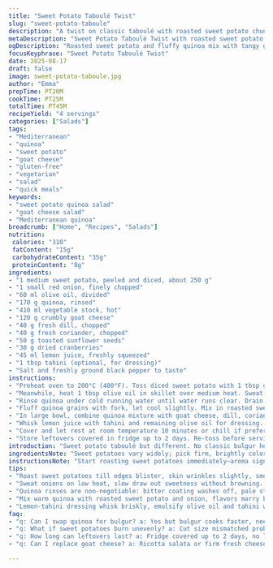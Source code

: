 ```yaml
---
title: "Sweet Potato Taboulé Twist"
slug: "sweet-potato-taboule"
description: "A twist on classic taboulé with roasted sweet potato chunks, quinoa replacing bulgur, and tangy goat cheese instead of feta. Raisins swapped for dried cranberries for a sharper bite. Fresh dill and coriander step in for mint and parsley. Toasted sunflower seeds add nutty crunch. Vibrant flavors and textures layered, balanced with a lemon-tahini dressing. Quick roasting caramelizes sweet potatoes for depth. Quinoa makes it gluten-free and nutty. Fluffy, moist grains, aromatic herbs, creamy cheese, and bursts of tartness mingle. Versatile side or main. Improves if rested before serving."
metaDescription: "Sweet Potato Taboulé Twist with roasted sweet potato chunks, quinoa, goat cheese, fresh herbs, and lemon-tahini dressing. Gluten-free, vibrant, quick to prep."
ogDescription: "Roasted sweet potato and fluffy quinoa mix with tangy goat cheese, dill, coriander, cranberries, and lemon-tahini dressing. Bright, textured Mediterranean fusion."
focusKeyphrase: "Sweet Potato Taboulé Twist"
date: 2025-08-17
draft: false
image: sweet-potato-taboule.jpg
author: "Emma"
prepTime: PT20M
cookTime: PT25M
totalTime: PT45M
recipeYield: "4 servings"
categories: ["Salads"]
tags:
- "Mediterranean"
- "quinoa"
- "sweet potato"
- "goat cheese"
- "gluten-free"
- "vegetarian"
- "salad"
- "quick meals"
keywords:
- "sweet potato quinoa salad"
- "goat cheese salad"
- "Mediterranean quinoa"
breadcrumb: ["Home", "Recipes", "Salads"]
nutrition: 
 calories: "310"
 fatContent: "15g"
 carbohydrateContent: "35g"
 proteinContent: "8g"
ingredients:
- "1 medium sweet potato, peeled and diced, about 250 g"
- "1 small red onion, finely chopped"
- "60 ml olive oil, divided"
- "170 g quinoa, rinsed"
- "410 ml vegetable stock, hot"
- "120 g crumbly goat cheese"
- "40 g fresh dill, chopped"
- "40 g fresh coriander, chopped"
- "50 g toasted sunflower seeds"
- "30 g dried cranberries"
- "45 ml lemon juice, freshly squeezed"
- "1 tbsp tahini (optional, for dressing)"
- "Salt and freshly ground black pepper to taste"
instructions:
- "Preheat oven to 200°C (400°F). Toss diced sweet potato with 1 tbsp olive oil, salt, and pepper. Spread on baking sheet. Roast until tender and caramelized, 20-25 minutes, tossing halfway. Edges should darken slightly, skin wrinkling. Aroma deep and sweet."
- "Meanwhile, heat 1 tbsp olive oil in skillet over medium heat. Sweat chopped onion gently until translucent and soft but not brown, about 5 minutes. Smell sweetness emerging."
- "Rinse quinoa under cold running water until water runs clear. Drain well. Transfer to pot with hot vegetable stock. Bring to gentle boil, reduce heat to low, cover, simmer 12-15 minutes until liquid absorbed. Grain should be fluffy but moist; test texture, no toughness or dryness."
- "Fluff quinoa grains with fork, let cool slightly. Mix in roasted sweet potato and softened onion while warm to help flavors meld."
- "In large bowl, combine quinoa mixture with goat cheese, dill, coriander, sunflower seeds, and cranberries. Crumble goat cheese by hand for rustic texture. Stir gently to distribute evenly without smashing cheese."
- "Whisk lemon juice with tahini and remaining olive oil for dressing. Add salt and pepper. Pour over salad. Fold carefully so everything gets glossy with dressing. Taste for seasoning; adjust lemon for brightness or tahini for richness."
- "Cover and let rest at room temperature 10 minutes or chill if preferred. Resting lets flavors marry. Serve with extra lemon wedges or grilled chicken."
- "Store leftovers covered in fridge up to 2 days. Re-toss before serving if grains settle."
introduction: "Sweet potato taboulé but different. No classic bulgur here; quinoa stands in—a safer gluten-free pick. Roasting chunks of sweet potato until edges caramelize gives texture and deep flavor, far from mushy mush. Goat cheese swaps feta, softer, more tang, blends in with fresh dill and coriander instead of parsley and mint for a fragrant twist. I steered away from usual raisins—too sweet—dried cranberries add sharpness that cuts the richness. Toasted sunflower seeds crackle in each bite. Lemon-tahini dressing binds it all, adds creamy acidity. Quick, vibrant, nourishing. Best if tasted after resting for a bit, flavors settle and pop more. One bowl, many textures, all earthy brightness with hint of citrus zing. Great side or light lunch. I always prep ahead and let it chill for better results."
ingredientsNote: "Sweet potatoes vary widely; pick firm, brightly colored tubers without blemishes. Roasting rather than steaming or boiling brings out sugars and complexity — don’t skip. Quinoa rinsed thoroughly to remove bitterness—key step to avoid off-putting flavor. Vegetable stock optional but adds body; water can do in pinch but flavor flattens somewhat. Goat cheese creamy, tangy, crumbles more softly than feta; if unavailable, use ricotta salata or firm fresh cheese. Fresh dill and coriander replace classic herbs to brighten dish with pungency and citrus notes. Dried cranberries choice over raisins for tart contrast. Sunflower seeds toasted in dry pan till golden, smell nutty, crunch enhances texture. Tahini optional but adds silkiness; skip if disliked. Olive oil divided so some cooks onion, some coats final salad for shine. Salt and pepper adjustments critical to balance acidity. Lemon juice freshly squeezed—bottled lacks freshness. Rest salad before serving to meld flavors well."
instructionsNote: "Start roasting sweet potatoes immediately—aroma signals caramelization is happening, edges blister slightly. Sweating onions low and slow softens bitterness without browning, preserves sweetness. Quinoa cooking is straightforward but watch liquid absorption; never stir during cooking or grains get mushy. Once cooked, fluffing with fork separates grains, keeps lightness—it’s cornerstone of good taboulé texture. Mixing warm quinoa with sweet potato and onions helps meld flavors early. Add herbs and cheese gently to keep texture distinct, don’t overmix or cheese clumps. Lemon-tahini dressing emulsifies with olive oil for bright, creamy finish—whisk briskly. Taste is ultimate guide—adjust lemon and seasoning last. Resting lets not just cool but marry flavors. Overnight chill tones sharper acids and softens bite. If salad looks dry next day, splash water or more lemon oil mix and toss. Avoid draining quinoa too much after cooking; a bit of moisture keeps salad juicy. Serve chilled or room temperature, as you like. Versatile with grilled meat or as hearty salad alone."
tips:
- "Roast sweet potatoes till edges blister, skin wrinkles slightly, smell deep caramel—signal roasting done. Don’t rush tossing halfway, keep even color. Avoid steaming or boiling, misses sugar development. Choose firm tubers with bright color for texture contrast. If uneven size, smaller pieces can burn; watch carefully."
- "Sweat onions on low heat, slow draw out sweetness without browning. Soft translucent, no crust yet. Smell changes gradually, faint sweet scent builds. High heat burns bitterness, ruins softness. Use skillet, medium sized, keep tossing gently while sweating. Patience matters here."
- "Quinoa rinses are non-negotiable: bitter coating washes off, pale streaming water means done. Use cold running water, swirl with hand or sieve under tap till clear. Cook covered, no stirring after water boils or grains break down, mushy risk. Test grain texture—fluffy but moist, never dry, never sticky."
- "Mix warm quinoa with roasted sweet potato and onion, flavors marry better. Warm grains absorb moisture gently, herbs release aroma. Add goat cheese crumbled by hand to avoid uniform gooeyness. Gentle folding keeps cheese texture distinct, don’t break chunks apart. Sunflower seeds toasted dry pan till golden, smell nutty, crunch adds contrast."
- "Lemon-tahini dressing whisk briskly, emulsify olive oil and tahini well. Optional tahini makes creamy silkiness but skip if not wanted. Adjust salt and pepper last step. Taste test bright acid vs richness balance. Dressing coats evenly, glossy finish. Rest salad covered to marry flavors; longer rest tones sharper acids, softens bites."
faq:
- "q: Can I swap quinoa for bulgur? a: Yes but bulgur cooks faster, needs soaking or boiling. Not gluten-free. Texture changes, less nutty. Rinse quinoa anyway, bulgur usually not rinsed. Cooking liquid differs. Expect softer grains."
- "q: What if sweet potatoes burn unevenly? a: Cut size mismatched probably. Toss well halfway to avoid. Lower oven temp if edges burn too fast. Different ovens vary. Spread pieces evenly on pan, single layer. Use parchment paper to avoid sticking."
- "q: How long can leftovers last? a: Fridge covered up to 2 days, no longer. Flavors dull after that, texture droops. Re-toss before eating, add splash olive oil or lemon juice to revive. Freeze not recommended—cheese texture wrecked, seeds soggy."
- "q: Can I replace goat cheese? a: Ricotta salata or firm fresh cheese works. Crumble softly. Avoid crumbly feta if too salty or hard. Creamier cheeses mellow the tartness differently, less crumbly but more metal taste sometimes. Adjust herbs accordingly."

---
```

